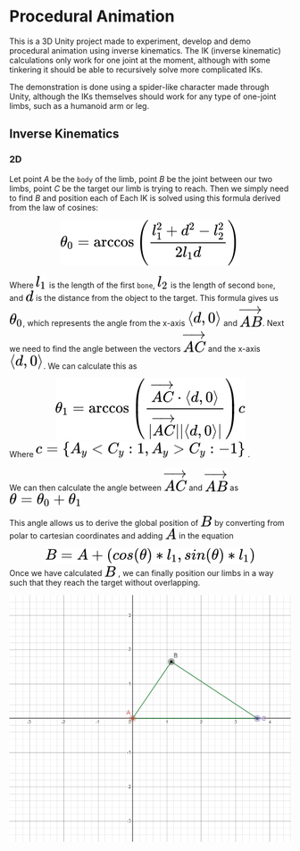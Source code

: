 # Procedural Animation

This is a 3D Unity project made to experiment, develop and demo procedural animation using inverse kinematics. The IK (inverse kinematic) calculations only work for one joint at the moment, although with some tinkering it should be able to recursively solve more complicated IKs.

The demonstration is done using a spider-like character made through Unity, although the IKs themselves should work for any type of one-joint limbs, such as a humanoid arm or leg.

## Inverse Kinematics

### 2D

Let point $A$ be the `body` of the limb, point $B$ be the joint between our two limbs, point $C$ be the target our limb is trying to reach. Then we simply need to find $B$ and position each of 
Each IK is solved using this formula derived from the law of cosines:
<!-- $$
\theta_0 = { \arccos\left( { l_1^2+d^2-l_2^2\over2 l_1 d } \right) }
$$ --> 

<div align="center"><img style="background: white;" src="svg\zlWwaB4i6u.svg"></div>

Where <!-- $l_1$ --> <img style="transform: translateY(0.1em); background: white;" src="svg\LThvZL0SNl.svg"> is the length of the first `bone`, <!-- $l_2$ --> <img style="transform: translateY(0.1em); background: white;" src="svg\okrg28Ou1q.svg"> is the length of second `bone`, and <!-- $d$ --> <img style="transform: translateY(0.1em); background: white;" src="svg\zNbhCWMPAY.svg"> is the distance from the object to the target. This formula gives us <!-- $\theta_0$ --> <img style="transform: translateY(0.1em); background: white;" src="svg\6YKqVBVbmx.svg">, which represents the angle from the x-axis <!-- $\left<d,0\right>$ --> <img style="transform: translateY(0.1em); background: white;" src="svg\UBt1XT9pQD.svg"> and <!-- $\overrightarrow{AB}$ --> <img style="transform: translateY(0.1em); background: white;" src="svg\cbxgC7mzU3.svg">\. Next we need to find the angle between the vectors <!-- $\overrightarrow{AC}$ --> <img style="transform: translateY(0.1em); background: white;" src="svg\325INYv7sL.svg"> and the x-axis <!-- $\left<d,0\right>$ --> <img style="transform: translateY(0.1em); background: white;" src="svg\JaE7H8yFHX.svg">. We can calculate this as 
<!-- $$
\theta_1 = { \arccos\left(\overrightarrow{AC} \cdot \left<d,0\right> \over |\overrightarrow{AC}|\left|\left<d,0\right>\right|\right) c }
$$ --> 

<div align="center"><img style="background: white;" src="svg\E2gswxJD6m.svg"></div>
Where <!-- $c = {\{ A_y < C_y : 1, A_y > C_y : -1 \}}$ --> <img style="transform: translateY(0.1em); background: white;" src="svg\jy0x4HzbBF.svg"> .

We can then calculate the angle between <!-- $\overrightarrow{AC}$ --> <img style="transform: translateY(0.1em); background: white;" src="svg\ieGNcDC98n.svg"> and <!-- $\overrightarrow{AB}$ --> <img style="transform: translateY(0.1em); background: white;" src="svg\bZOklRSeXt.svg"> as <!-- $\theta = \theta_0 + \theta_1$ --> <img style="transform: translateY(0.1em); background: white;" src="svg\mYwCcF00qN.svg">

This angle allows us to derive the global position of <!-- $B$ --> <img style="transform: translateY(0.1em); background: white;" src="svg\ifumTSKfgH.svg"> by converting from polar to cartesian coordinates and adding <!-- $A$ --> <img style="transform: translateY(0.1em); background: white;" src="svg\JqlCG8than.svg"> in the equation
<!-- $$ 
B = A + {\left(cos(\theta) * l_1, sin(\theta) * l_1\right)} 
$$ --> 

<div align="center"><img style="background: white;" src="svg\7ptjwm1F99.svg"></div>
Once we have calculated <!-- $B$ --> <img style="transform: translateY(0.1em); background: white;" src="svg\OEi4kukbVI.svg"> , we can finally position our limbs in a way such that they reach the target without overlapping.

![image info](images/2D-IK.png)
